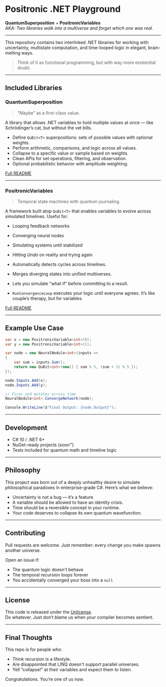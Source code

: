 # Positronic .NET Playground  
**QuantumSuperposition** + **PositronicVariables**  
_AKA: Two libraries walk into a multiverse and forget which one was real._

---

This repository contains two interlinked .NET libraries for working with uncertainty, multistate computation, and time-looped logic in elegant, brain-melting ways.

> Think of it as functional programming, but with way more existential doubt.

---

##  Included Libraries

###  QuantumSuperposition

> “Maybe” as a first-class value.

A library that allows .NET variables to hold multiple values at once — like Schrödinger’s cat, but without the vet bills.

- Define `QuBit<T>` superpositions: sets of possible values with optional weights.
- Perform arithmetic, comparisons, and logic across all values.
- Collapse to a specific value or sample based on weights.
- Clean APIs for set operations, filtering, and observation.
- Optional probabilistic behavior with amplitude weighting.

 [Full README](QuantumSuperposition/README.md)

---

### PositronicVariables

> Temporal state machines with quantum journaling.

A framework built atop `QuBit<T>` that enables variables to evolve across simulated timelines. Useful for:

- Looping feedback networks
- Converging neural nodes
- Simulating systems until stabilized
- Hitting *Undo* on reality and trying again

- Automatically detects cycles across timelines.
- Merges diverging states into unified multiverses.
- Lets you simulate “what if” before committing to a result.
- `RunConvergenceLoop` executes your logic until everyone agrees. It’s like couple’s therapy, but for variables.

[Full README](PositronicVariables/README.md)

---

##  Example Use Case

```csharp
var x = new PositronicVariable<int>(0);
var y = new PositronicVariable<int>(1);

var node = new NeuralNodule<int>(inputs =>
{
    var sum = inputs.Sum();
    return new QuBit<int>(new[] { sum % 5, (sum + 1) % 5 });
});

node.Inputs.Add(x);
node.Inputs.Add(y);

// Fires and mutates across time
NeuralNodule<int>.ConvergeNetwork(node);

Console.WriteLine($"Final Output: {node.Output}");
```

---

## Development

- C# 10 / .NET 6+
- NuGet-ready projects (soon™)
- Tests included for quantum math and timeline logic

---

## Philosophy

This project was born out of a deeply unhealthy desire to simulate philosophical paradoxes in enterprise-grade C#. Here’s what we believe:

- Uncertainty is not a bug — it’s a feature.
- A variable should be allowed to have an identity crisis.
- Time should be a reversible concept in your runtime.
- Your code deserves to collapse its own quantum wavefunction.

---

## Contributing

Pull requests are welcome. Just remember: every change you make spawns another universe.

Open an issue if:

- The quantum logic doesn't behave
- The temporal recursion loops forever
- You accidentally converged your boss into a `null`

---

## License

This code is released under the [Unlicense](https://unlicense.org/).  
Do whatever. Just don’t blame us when your compiler becomes sentient.

---

## Final Thoughts

This repo is for people who:

- Think recursion is a lifestyle.
- Are disappointed that LINQ doesn't support parallel universes.
- Yell “collapse!” at their variables and expect them to listen.

Congratulations. You’re one of us now.
